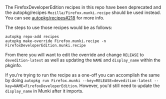 The FirefoxDeveloperEdition recipes in this repo have been deprecated and the autopkg/recipes `Mozilla/Firefox.munki.recipe` should be used instead. You can see [autopkg/recipes#218](https://github.com/autopkg/recipes/pull/218) for more info.

The steps to use those recipes would be as follows:

```
autopkg repo-add recipes
autopkg make-override Firefox.munki.recipe -n FirefoxDeveloperEdition.munki.recipe
```
From there you will want to edit the override and change `RELEASE` to `devedition-latest` as well as updating the `NAME` and `display_name` within the pkginfo.

If you're trying to run the recipe as a one-off you can accomplish the same by doing `autopkg run Firefox.munki --key=RELEASE=devedition-latest --key=NAME=FirefoxDeveloperEdition`. However, you'd still need to update the `display_name` in Munki after it imports.

